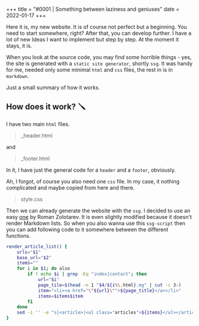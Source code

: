 +++
title = "#0001 | Something between laziness and geniuses"
date = 2022-01-17
+++

Here it is, my new website. It is of course not perfect but a beginning.
You need to start somewhere, right? After that, you can develop further.
I have a lot of new Ideas I want to implement but step by step. At the
moment it stays, it is.

When you look at the source code, you may find some horrible things -
yes, the site is generated with a `static site generator`, shortly
`ssg`. It was handy for me, needed only some minimal `html` and `css`
files, the rest in is in `markdown`.

Just a small summary of how it works.

## How does it work? 🪛

I have two main `html` files.

> \_header.html

and

> \_footer.html

In it, I have just the general code for a `header` and a `footer`,
obviously.

Ah, I forgot, of course you also need one `css` file. In my case, it
nothing complicated and maybe copied from here and there.

> style.css

Then we can already generate the website with the `ssg`. I decided to
use an easy [one](https://www.romanzolotarev.com/ssg.html) by Roman
Zolotarev. It is even slightly modified because it doesn't render
Markdown lists. So when you also wanna use this `ssg-script` then you
can add following code to it somewhere between the different functions.

```bash
render_article_list() {
    urls="$1"
    base_url="$2"
    items=""
    for i in $1; do also 
        if ! echo $i | grep -Eq "index|contact"; then
            url="$i"
            page_tile=$(head -n 1 "$4/${i%\.html}.mg" | cut -c 3-)
            item="<li><a href="\"${url}\"">${page_title}</a></li>"
            items=$items$item
        fi
    done
    sed -i '' -e "s|<article>|<ul class="articles">${items}</ul></article>|g" "$3/index.html"
}
```
